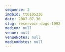 ```yaml
---
sequence: 2
imdbId: tt0105236
date: 2007-07-30
slug: reservoir-dogs-1992
medium: null
venue: null
venueNotes: null
mediumNotes: null
---
```



